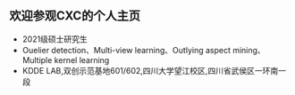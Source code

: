 ## 欢迎参观CXC的个人主页
+ 2021级硕士研究生
+ Ouelier detection、Multi-view learning、Outlying aspect mining、Multiple kernel learning 
+ KDDE LAB,双创示范基地601/602,四川大学望江校区,四川省武侯区一环南一段
